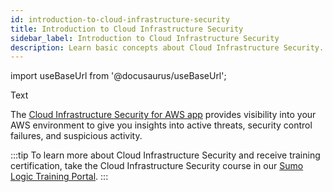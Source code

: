 ```yaml
---
id: introduction-to-cloud-infrastructure-security
title: Introduction to Cloud Infrastructure Security
sidebar_label: Introduction to Cloud Infrastructure Security
description: Learn basic concepts about Cloud Infrastructure Security. 
---
```


import useBaseUrl from '@docusaurus/useBaseUrl';

Text

The [Cloud Infrastructure Security for AWS app](/docs/security/cloud-infrastructure-security-for-aws/cloud-infrastructure-security-for-aws/) provides visibility into your AWS environment to give you insights into active threats, security control failures, and suspicious activity. 

:::tip
To learn more about Cloud Infrastructure Security and receive training certification, take the Cloud Infrastructure Security course in our [Sumo Logic Training Portal](/docs/get-started/training-certification-faq).
:::